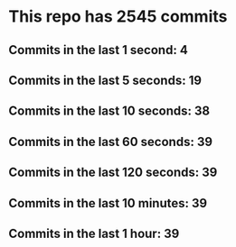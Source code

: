 # This repo has 2545 commits

## Commits in the last 1 second: 4
## Commits in the last 5 seconds: 19
## Commits in the last 10 seconds: 38
## Commits in the last 60 seconds: 39
## Commits in the last 120 seconds: 39
## Commits in the last 10 minutes: 39
## Commits in the last 1 hour: 39
